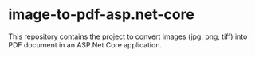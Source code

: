 # image-to-pdf-asp.net-core
This repository contains the project to convert images (jpg, png, tiff) into PDF document in an ASP.Net Core application.
